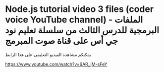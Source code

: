 # Node.js tutorial video 3 files (coder voice YouTube channel) - الملفات البرمجية للدرس الثالث من سلسلة تعليم نود جي أس على قناة صوت المبرمج

يمكنكم مشاهدة الفيديو التعليمي على هذا الرابط

https://www.youtube.com/watch?v=6AR_jM-sFeY


